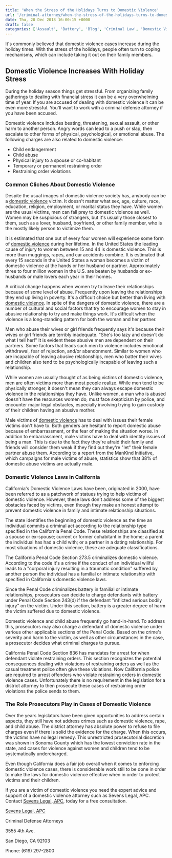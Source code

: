```yaml
---
title: 'When the Stress of the Holidays Turns to Domestic Violence'
url: '/criminal-attorney/when-the-stress-of-the-holidays-turns-to-domestic-violence/862/'
date: Thu, 20 Dec 2018 16:00:15 +0000
draft: false
categories: ['Assault', 'Battery', 'Blog', 'Criminal Law', 'Domestic Violence']
---
```


It's commonly believed that domestic violence cases increase during the holiday times. With the stress of the holidays, people often turn to coping mechanisms, which can include taking it out on their family members.

Domestic Violence Increases With Holiday Stress
-----------------------------------------------

During the holiday season things get stressful. From organizing family gatherings to dealing with financial stress it can be a very overwhelming time of year. If you are accused of dealing with domestic violence it can be even more stressful. You'll want to work with a criminal defense attorney if you have been accused.

Domestic violence includes beating, threatening, sexual assault, or other harm to another person. Angry words can lead to a push or slap, then escalate to other forms of physical, psychological, or emotional abuse. The following charges are also related to domestic violence:

*   Child endangerment
*   Child abuse
*   Physical injury to a spouse or co-habitant
*   Temporary or permanent restraining order
*   Restraining order violations

### Common Cliches About Domestic Violence

Despite the usual images of domestic violence society has, anybody can be a [domestic violence](https://www.sevenslegal.com/san-diego-domestic-violence-lawyer/ "San Diego Domestic Violence Lawyer") victim. It doesn't matter what sex, age, culture, race, education, religion, employment, or marital status they have. While women are the usual victims, men can fall prey to domestic violence as well. Women may be suspicious of strangers, but it's usually those closest to them, such as a lover, husband, boyfriend, or other family member, who is the mostly likely person to victimize them.

It is estimated that one out of every four women will experience some form of [domestic violence](https://www.sevenslegal.com/san-diego-domestic-violence-lawyer/ "San Diego Domestic Violence Lawyer") during her lifetime. In the United States the leading cause of injury to women between 15 and 44 is domestic violence. This is more than muggings, rapes, and car accidents combine. It is estimated that every 15 seconds in the United States a woman becomes a victim of domestic violence at the hands or her husband or partner. Approximately three to four million women in the U.S. are beaten by husbands or ex-husbands or male lovers each year in their homes.

A critical change happens when women try to leave their relationships because of some level of abuse. Frequently upon leaving the relationships they end up living in poverty. It's a difficult choice but better than living with [domestic violence](https://www.sevenslegal.com/san-diego-domestic-violence-lawyer/ "San Diego Domestic Violence Lawyer"). In spite of the dangers of domestic violence, there are a number of cultural and social factors that try to encourage women to stay in abusive relationship to try and make things work. It's difficult when the violence is a long-standing pattern for both the woman and her partner.

Men who abuse their wives or girl friends frequently says it's because their wives or girl friends are terribly inadequate. "She's too lazy and doesn't do what I tell her!" It is evident these abusive men are dependent on their partners. Some factors that leads such men to violence includes emotional withdrawal, fear of rejection, and/or abandonment. Similar to women who are incapable of leaving abusive relationships, men who batter their wives and children also tend to be psychologically incapable of leaving such a relationship.

While women are usually thought of as being victims of domestic violence, men are often victims more than most people realize. While men tend to be physically stronger, it doesn't mean they can always escape domestic violence in the relationships they have. Unlike women, a man who is abused doesn't have the resources women do, must face skepticism by police, and encounter major legal obstacles, especially involving trying to gain custody of their children having an abusive mother.

Male victims of [domestic violence](https://www.sevenslegal.com/san-diego-domestic-violence-lawyer/ "San Diego Domestic Violence Lawyer") has to deal with issues their female victims don't have to. Both genders are hesitant to report domestic abuse because of embarrassment, or the fear of making the situation worse. In addition to embarrassment, male victims have to deal with identity issues of being a man. This is due to the fact they they're afraid their family and friends will consider them weak if they find out they're "let" their female partner abuse them. According to a report from the ManKind Initiative, which campaigns for male victims of abuse, statistics show that 38% of domestic abuse victims are actually male.

### Domestic Violence Laws in California

California's Domestic Violence Laws have been, originated in 2000, have been referred to as a patchwork of statues trying to help victims of domestic violence. However, these laws don't address some of the biggest obstacles faced by victims, even though they make an honest attempt to prevent domestic violence in family and intimate relationship situations.

The state identifies the beginning of domestic violence as the time an individual commits a criminal act according to the relationship type specified in the California Penal Code. These relationships are classified as a spouse or ex-spouse; current or former cohabitant in the home; a parent the individual has had a child with; or a partner in a dating relationship. For most situations of domestic violence, these are adequate classifications.

The California Penal Code Section 273.5 criminalizes domestic violence. According to the code it's a crime if the conduct of an individual willful leads to a "corporal injury resulting in a traumatic condition" suffered by another person the individual has a familial or intimate relationship with specified in California's domestic violence laws.

Since the Penal Code criminalizes battery in familial or intimate relationships, prosecutors can decide to charge defendants with battery under Penal Code Section 243(d) if the defendant "inflicted serious bodily injury" on the victim. Under this section, battery is a greater degree of harm the victim suffered due to domestic violence.

Domestic violence and child abuse frequently go hand-in-hand. To address this, prosecutors may also charge a defendant of domestic violence under various other applicable sections of the Penal Code. Based on the crime's severity and harm to the victim, as well as other circumstances in the case, a prosecutor decides what criminal charges to pursue.

California Penal Code Section 836 has mandates for arrest for when defendant violate restraining orders. This section recognizes the potential consequences dealing with violations of restraining orders as well as the casual treatment police often give these violations. Now California police are required to arrest offenders who violate restraining orders in domestic violence cases. Unfortunately there is no requirement in the legislation for a district attorney to then prosecute these cases of restraining order violations the police sends to them.

### The Role Prosecutors Play in Cases of Domestic Violence

Over the years legislators have been given opportunities to address certain aspects, they still have not address crimes such as domestic violence, rape, and child abuse. The district attorney has absolute power to refuse to file charges even if there is solid the evidence for the charge. When this occurs, the victims have no legal remedy. This unrestricted prosecutorial discretion was shown in Sonoma County which has the lowest conviction rate in the state, and cases for violence against women and children tend to be systematically undercharged.

Even though California does a fair job overall when it comes to enforcing domestic violence cases, there is considerable work still to be done in order to make the laws for domestic violence effective when in order to protect victims and their children.

If you are a victim of domestic violence you need the expert advice and support of a domestic violence attorney such as Sevens Legal, APC. Contact [Sevens Legal, APC](https://www.sevenslegal.com/ "Sevens Legal, APC"), today for a free consultation.

[Sevens Legal, APC](https://www.sevenslegal.com/ "Sevens Legal, APC")

Criminal Defense Attorneys

3555 4th Ave.

San Diego, CA 92103

Phone: (619) 297-2800